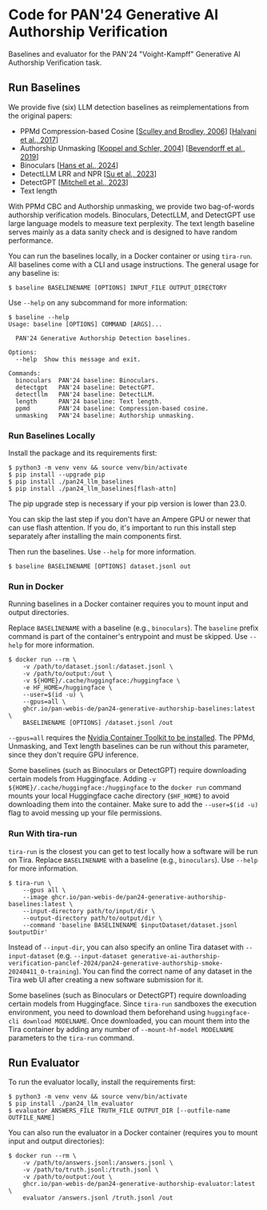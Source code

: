 # Code for PAN'24 Generative AI Authorship Verification

Baselines and evaluator for the PAN'24 "Voight-Kampff" Generative AI Authorship Verification task.

## Run Baselines

We provide five (six) LLM detection baselines as reimplementations from the original papers:

- PPMd Compression-based Cosine [[Sculley and Brodley, 2006](https://ieeexplore.ieee.org/abstract/document/1607268)] [[Halvani et al., 2017](https://dl.acm.org/doi/abs/10.1145/3098954.3104050)]
- Authorship Unmasking [[Koppel and Schler, 2004](https://dl.acm.org/doi/abs/10.1145/1015330.1015448)] [[Bevendorff et al., 2019](https://aclanthology.org/N19-1068/)]
- Binoculars [[Hans et al., 2024](https://arxiv.org/abs/2401.12070)]
- DetectLLM LRR and NPR [[Su et al., 2023](https://arxiv.org/abs/2306.05540)]
- DetectGPT [[Mitchell et al., 2023](https://arxiv.org/abs/2301.11305)]
- Text length

With PPMd CBC and Authorship unmasking, we provide two bag-of-words authorship verification models. Binoculars, DetectLLM, and DetectGPT use large language models to measure text perplexity. The text length baseline serves mainly as a data sanity check and is designed to have random performance.

You can run the baselines locally, in a Docker container or using `tira-run`. All baselines come with a CLI and usage instructions. The general usage for any baseline is:

```console
$ baseline BASELINENAME [OPTIONS] INPUT_FILE OUTPUT_DIRECTORY
```

Use `--help` on any subcommand for more information:

```console
$ baseline --help
Usage: baseline [OPTIONS] COMMAND [ARGS]...

  PAN'24 Generative Authorship Detection baselines.

Options:
  --help  Show this message and exit.

Commands:
  binoculars  PAN'24 baseline: Binoculars.
  detectgpt   PAN'24 baseline: DetectGPT.
  detectllm   PAN'24 baseline: DetectLLM.
  length      PAN'24 baseline: Text length.
  ppmd        PAN'24 baseline: Compression-based cosine.
  unmasking   PAN'24 baseline: Authorship unmasking.
```

### Run Baselines Locally

Install the package and its requirements first:
```console
$ python3 -m venv venv && source venv/bin/activate
$ pip install --upgrade pip
$ pip install ./pan24_llm_baselines
$ pip install ./pan24_llm_baselines[flash-attn]
```
The pip upgrade step is necessary if your pip version is lower than 23.0.

You can skip the last step if you don't have an Ampere GPU or newer that can use flash attention. If you do, it's important to run this install step separately after installing the main components first.

Then run the baselines. Use `--help` for more information.
```console
$ baseline BASELINENAME [OPTIONS] dataset.jsonl out
```

### Run in Docker

Running baselines in a Docker container requires you to mount input and output directories.

Replace `BASELINENAME` with a baseline (e.g., `binoculars`). The `baseline` prefix command is part of the container's entrypoint and must be skipped. Use `--help` for more information.

```console
$ docker run --rm \
    -v /path/to/dataset.jsonl:/dataset.jsonl \
    -v /path/to/output:/out \
    -v ${HOME}/.cache/huggingface:/huggingface \
    -e HF_HOME=/huggingface \
    --user=$(id -u) \
    --gpus=all \
    ghcr.io/pan-webis-de/pan24-generative-authorship-baselines:latest \
    BASELINENAME [OPTIONS] /dataset.jsonl /out
```

`--gpus=all` requires the [Nvidia Container Toolkit to be installed](https://docs.nvidia.com/datacenter/cloud-native/container-toolkit/latest/install-guide.html). The PPMd, Unmasking, and Text length baselines can be run without this parameter, since they don't require GPU inference.

Some baselines (such as Binoculars or DetectGPT) require downloading certain models from Huggingface. Adding `-v ${HOME}/.cache/huggingface:/huggingface` to the `docker run` command mounts your local Huggingface cache directory (`$HF_HOME`) to avoid downloading them into the container. Make sure to add the `--user=$(id -u)` flag to avoid messing up your file permissions.

### Run With tira-run

`tira-run` is the closest you can get to test locally how a software will be run on Tira. Replace `BASELINENAME` with a baseline (e.g., `binoculars`). Use `--help` for more information.

```console
$ tira-run \
    --gpus all \
    --image ghcr.io/pan-webis-de/pan24-generative-authorship-baselines:latest \
    --input-directory path/to/input/dir \
    --output-directory path/to/output/dir \
    --command 'baseline BASELINENAME $inputDataset/dataset.jsonl $outputDir'
```

Instead of `--input-dir`, you can also specify an online Tira dataset with `--input-dataset` (e.g. `--input-dataset generative-ai-authorship-verification-panclef-2024/pan24-generative-authorship-smoke-20240411_0-training`). You can find the correct name of any dataset in the Tira web UI after creating a new software submission for it.

Some baselines (such as Binoculars or DetectGPT) require downloading certain models from Huggingface. Since `tira-run` sandboxes the execution environment, you need to download them beforehand using `huggingface-cli download MODELNAME`. Once downloaded, you can mount them into the Tira container by adding any number of `--mount-hf-model MODELNAME` parameters to the `tira-run` command.


## Run Evaluator

To run the evaluator locally, install the requirements first:

```console
$ python3 -m venv venv && source venv/bin/activate
$ pip install ./pan24_llm_evaluator
$ evaluator ANSWERS_FILE TRUTH_FILE OUTPUT_DIR [--outfile-name OUTFILE_NAME]
```

You can also run the evaluator in a Docker container (requires you to mount input and output directories):

```console
$ docker run --rm \
    -v /path/to/answers.jsonl:/answers.jsonl \
    -v /path/to/truth.jsonl:/truth.jsonl \
    -v /path/to/output:/out \
    ghcr.io/pan-webis-de/pan24-generative-authorship-evaluator:latest \
    evaluator /answers.jsonl /truth.jsonl /out
```
